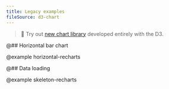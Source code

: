 ```yaml
---
title: Legacy examples
fileSource: d3-chart
---
```


> 🎉 Try out [new chart library](/data-display/area-chart/area-chart-d3-code/) developed entirely with the D3.

@## Horizontal bar chart

@example horizontal-recharts

@## Data loading

@example skeleton-recharts
